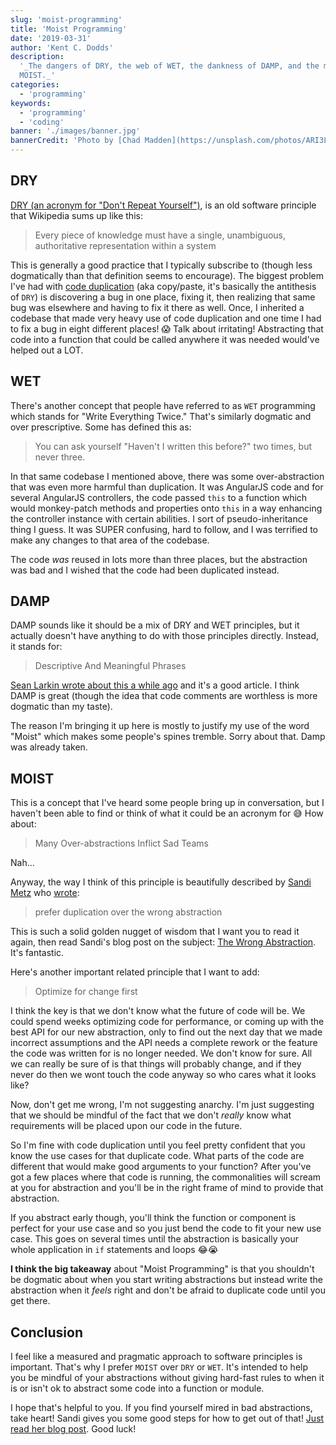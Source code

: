 ```yaml
---
slug: 'moist-programming'
title: 'Moist Programming'
date: '2019-03-31'
author: 'Kent C. Dodds'
description:
  '_The dangers of DRY, the web of WET, the dankness of DAMP, and the majesty of
  MOIST._'
categories:
  - 'programming'
keywords:
  - 'programming'
  - 'coding'
banner: './images/banner.jpg'
bannerCredit: 'Photo by [Chad Madden](https://unsplash.com/photos/ARI3Lw4QtDA)'
---
```


## DRY

[DRY (an acronym for "Don't Repeat Yourself")](https://en.wikipedia.org/wiki/Don%27t_repeat_yourself),
is an old software principle that Wikipedia sums up like this:

> Every piece of knowledge must have a single, unambiguous, authoritative
> representation within a system

This is generally a good practice that I typically subscribe to (though less
dogmatically than that definition seems to encourage). The biggest problem I've
had with [code duplication](https://en.wikipedia.org/wiki/Duplicate_code) (aka
copy/paste, it's basically the antithesis of `DRY`) is discovering a bug in one
place, fixing it, then realizing that same bug was elsewhere and having to fix
it there as well. Once, I inherited a codebase that made very heavy use of code
duplication and one time I had to fix a bug in eight different places! 😱 Talk
about irritating! Abstracting that code into a function that could be called
anywhere it was needed would've helped out a LOT.

## WET

There's another concept that people have referred to as `WET` programming which
stands for "Write Everything Twice." That's similarly dogmatic and over
prescriptive. Some has defined this as:

> You can ask yourself "Haven't I written this before?" two times, but never
> three.

In that same codebase I mentioned above, there was some over-abstraction that
was even more harmful than duplication. It was AngularJS code and for several
AngularJS controllers, the code passed `this` to a function which would
monkey-patch methods and properties onto `this` in a way enhancing the
controller instance with certain abilities. I sort of pseudo-inheritance thing I
guess. It was SUPER confusing, hard to follow, and I was terrified to make any
changes to that area of the codebase.

The code _was_ reused in lots more than three places, but the abstraction was
bad and I wished that the code had been duplicated instead.

## DAMP

DAMP sounds like it should be a mix of DRY and WET principles, but it actually
doesn't have anything to do with those principles directly. Instead, it stands
for:

> Descriptive And Meaningful Phrases

[Sean Larkin wrote about this a while ago](https://medium.com/mutual-of-omaha-digital-experience-and-design-team/damp-programming-reviving-readability-d84647cc5b2e)
and it's a good article. I think DAMP is great (though the idea that code
comments are worthless is more dogmatic than my taste).

The reason I'm bringing it up here is mostly to justify my use of the word
"Moist" which makes some people's spines tremble. Sorry about that. Damp was
already taken.

## MOIST

This is a concept that I've heard some people bring up in conversation, but I
haven't been able to find or think of what it could be an acronym for 😅 How
about:

> Many Over-abstractions Inflict Sad Teams

Nah...

Anyway, the way I think of this principle is beautifully described by
[Sandi Metz](https://twitter.com/sandimetz) who
[wrote](https://www.sandimetz.com/blog/2016/1/20/the-wrong-abstraction):

> prefer duplication over the wrong abstraction

This is such a solid golden nugget of wisdom that I want you to read it again,
then read Sandi's blog post on the subject:
[The Wrong Abstraction](https://www.sandimetz.com/blog/2016/1/20/the-wrong-abstraction).
It's fantastic.

Here's another important related principle that I want to add:

> Optimize for change first

I think the key is that we don't know what the future of code will be. We could
spend weeks optimizing code for performance, or coming up with the best API for
our new abstraction, only to find out the next day that we made incorrect
assumptions and the API needs a complete rework or the feature the code was
written for is no longer needed. We don't know for sure. All we can really be
sure of is that things will probably change, and if they never do then we wont
touch the code anyway so who cares what it looks like?

Now, don't get me wrong, I'm not suggesting anarchy. I'm just suggesting that we
should be mindful of the fact that we don't _really_ know what requirements will
be placed upon our code in the future.

So I'm fine with code duplication until you feel pretty confident that you know
the use cases for that duplicate code. What parts of the code are different that
would make good arguments to your function? After you've got a few places where
that code is running, the commonalities will scream at you for abstraction and
you'll be in the right frame of mind to provide that abstraction.

If you abstract early though, you'll think the function or component is perfect
for your use case and so you just bend the code to fit your new use case. This
goes on several times until the abstraction is basically your whole application
in `if` statements and loops 😂😭

**I think the big takeaway** about "Moist Programming" is that you shouldn't be
dogmatic about when you start writing abstractions but instead write the
abstraction when it _feels_ right and don't be afraid to duplicate code until
you get there.

## Conclusion

I feel like a measured and pragmatic approach to software principles is
important. That's why I prefer `MOIST` over `DRY` or `WET`. It's intended to
help you be mindful of your abstractions without giving hard-fast rules to when
it is or isn't ok to abstract some code into a function or module.

I hope that's helpful to you. If you find yourself mired in bad abstractions,
take heart! Sandi gives you some good steps for how to get out of that!
[Just read her blog post](https://www.sandimetz.com/blog/2016/1/20/the-wrong-abstraction).
Good luck!
